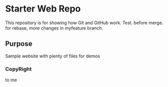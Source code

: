 # Starter Web Repo

This repository is for showing how Git and GitHub work. Test. before merge. for rebase, more changes in myfeature branch.

## Purpose

Sample website with plenty of files for demos

### CopyRight

to me
